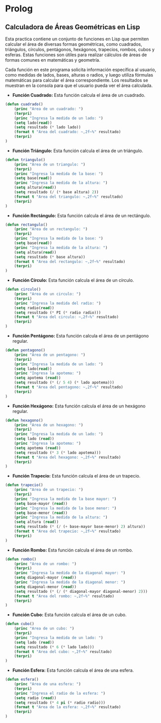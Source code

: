 # Prolog

## Calculadora de Áreas Geométricas en Lisp
Esta practica contiene un conjunto de funciones en Lisp que permiten calcular el área de diversas formas geométricas, como cuadrados, triángulos, círculos, pentágonos, hexágonos, trapecios, rombos, cubos y esferas. Estas funciones son útiles para realizar cálculos de áreas de formas comunes en matemáticas y geometría.

Cada función en este programa solicita información específica al usuario, como medidas de lados, bases, alturas o radios, y luego utiliza fórmulas matemáticas para calcular el área correspondiente. Los resultados se muestran en la consola para que el usuario pueda ver el área calculada.
- **Función Cuadrado:** Esta función calcula el área de un cuadrado.
```lisp
(defun cuadrado()
    (princ "Area de un cuadrado: ")
    (terpri)
    (princ "Ingresa la medida de un lado: ")
    (setq lado(read))
    (setq resultado (* lado lado))
    (format t "Area del cuadrado: ~,2f~%" resultado)
    (terpri)
)
```

- **Función Triángulo:** Esta función calcula el área de un triángulo.
```lisp
(defun triangulo()
    (princ "Area de un triangulo: ")
    (terpri)
    (princ "Ingresa la medida de la base: ")
    (setq base(read))
    (princ "Ingresa la medida de la altura: ")
    (setq altura(read))
    (setq resultado (/ (* base altura) 2))
    (format t "Area del triangulo: ~,2f~%" resultado)
    (terpri)
)
```

- **Función Rectángulo:** Esta función calcula el área de un rectángulo.
```lisp
(defun rectangulo()
    (princ "Area de un rectangulo: ")
    (terpri)
    (princ "Ingresa la medida de la base: ")
    (setq base(read))
    (princ "Ingresa la medida de la altura: ")
    (setq altura(read))
    (setq resultado (* base altura))
    (format t "Area del rectangulo: ~,2f~%" resultado)
    (terpri)
)
```

- **Función Círculo:** Esta función calcula el área de un círculo.
```lisp
(defun circulo()
    (princ "Area de un circulo: ")
    (terpri)
    (princ "Ingresa la medida del radio: ")
    (setq radio(read))
    (setq resultado (* PI (* radio radio)))
    (format t "Area del circulo: ~,2f~%" resultado)
    (terpri)
)
```

- **Función Pentágono:** Esta función calcula el área de un pentágono regular.
```lisp
(defun pentagono()
    (princ "Area de un pentagono: ")
    (terpri)
    (princ "Ingresa la medida de un lado: ")
    (setq lado(read))
    (princ "Ingresa la apotema: ")
    (setq apotema (read))
    (setq resultado (* (/ 5 4) (* lado apotema)))
    (format t "Area del pentagono: ~,2f~%" resultado)
    (terpri)
)
```

- **Función Hexágono:** Esta función calcula el área de un hexágono regular.
```lisp
(defun hexagono()
    (princ "Area de un hexagono: ")
    (terpri)
    (princ "Ingresa la medida de un lado: ")
    (setq lado (read))
    (princ "Ingresa la apotema: ")
    (setq apotema (read))
    (setq resultado (* 3 (* lado apotema)))
    (format t "Area del hexagono: ~,2f~%" resultado)
    (terpri)
)
```

- **Función Trapecio:** Esta función calcula el área de un trapecio.
```lisp
(defun trapecio()
    (princ "Area de un trapecio: ")
    (terpri)
    (princ "Ingresa la medida de la base mayor: ")
    (setq base-mayor (read))
    (princ "Ingresa la medida de la base menor: ")
    (setq base-menor (read))
    (princ "Ingresa la medida de la altura: ")
    (setq altura (read))
    (setq resultado (* (/ (+ base-mayor base-menor) 2) altura))
    (format t "Area del trapecio: ~,2f~%" resultado)
    (terpri)
)
```

- **Función Rombo:** Esta función calcula el área de un rombo.
```lisp
(defun rombo()
    (princ "Area de un rombo: ")
    (terpri)
    (princ "Ingresa la medida de la diagonal mayor: ")
    (setq diagonal-mayor (read))
    (princ "Ingresa la medida de la diagonal menor: ")
    (setq diagonal-menor (read))
    (setq resultado (* (/ (* diagonal-mayor diagonal-menor) 2)))
    (format t "Area del rombo: ~,2f~%" resultado)
    (terpri)
)
```

- **Función Cubo:** Esta función calcula el área de un cubo.
```lisp
(defun cubo()
    (princ "Area de un cubo: ")
    (terpri)
    (princ "Ingresa la medida de un lado: ")
    (setq lado (read))
    (setq resultado (* 6 (* lado lado)))
    (format t "Area del cubo: ~,2f~%" resultado)
    (terpri)
)
```

- **Función Esfera:** Esta función calcula el área de una esfera.

```lisp
(defun esfera()
    (princ "Area de una esfera: ")
    (terpri)
    (princ "Ingresa el radio de la esfera: ")
    (setq radio (read))
    (setq resultado (* 4 pi (* radio radio)))
    (format t "Area de la esfera: ~,2f~%" resultado)
    (terpri)
)
```
